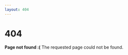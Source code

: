 ```yaml
---
layout: 404
---
```


404
===============
__Page not found :(__
The requested page could not be found.